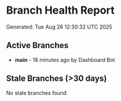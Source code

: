 # Branch Health Report
Generated: Tue Aug 26 12:30:32 UTC 2025

## Active Branches
- **main** - 18 minutes ago by Dashboard Bot

## Stale Branches (>30 days)
No stale branches found
